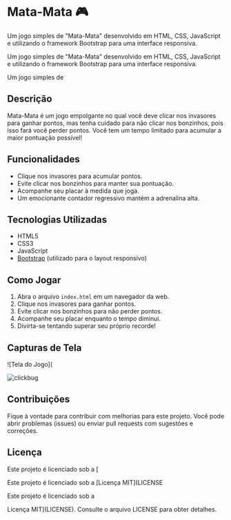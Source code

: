 # Mata-Mata 🎮

Um jogo simples de "Mata-Mata" desenvolvido em HTML, CSS, JavaScript e utilizando o framework Bootstrap para uma interface responsiva.

Um jogo simples de "Mata-Mata" desenvolvido em HTML, CSS, JavaScript e utilizando o framework Bootstrap para uma interface responsiva.

Um jogo simples de

## Descrição

Mata-Mata é um jogo empolgante no qual você deve clicar nos invasores para ganhar pontos, mas tenha cuidado para não clicar nos bonzinhos, pois isso fará você perder pontos. Você tem um tempo limitado para acumular a maior pontuação possível!


## Funcionalidades

- Clique nos invasores para acumular pontos.
- Evite clicar nos bonzinhos para manter sua pontuação.
- Acompanhe seu placar à medida que joga.
- Um emocionante contador regressivo mantém a adrenalina alta.

## Tecnologias Utilizadas

- HTML5
- CSS3
- JavaScript
- [Bootstrap](https://getbootstrap.com/) (utilizado para o layout responsivo)

## Como Jogar

1. Abra o arquivo `index.html` em um navegador da web.
2. Clique nos invasores para ganhar pontos.
3. Evite clicar nos bonzinhos para não perder pontos.
4. Acompanhe seu placar enquanto o tempo diminui.
5. Divirta-se tentando superar seu próprio recorde!

## Capturas de Tela

![Tela do Jogo](

![clickbug](https://user-images.githubusercontent.com/102436341/230503281-e5d42c2d-2f08-4adc-b70d-a4565e7d3492.png)

## Contribuições

Fique à vontade para contribuir com melhorias para este projeto. Você pode abrir problemas (issues) ou enviar pull requests com sugestões e correções.

## Licença

Este projeto é licenciado sob a [

Este projeto é licenciado sob a [Licença MIT](LICENSE


Este projeto é licenciado sob a


Licença MIT](LICENSE). Consulte o arquivo LICENSE para obter detalhes.
